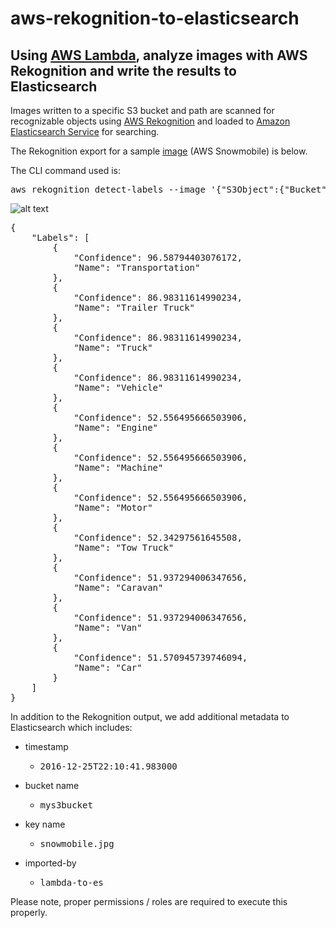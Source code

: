 # aws-rekognition-to-elasticsearch

## Using [AWS Lambda](https://aws.amazon.com/lambda/), analyze images with AWS Rekognition and write the results to Elasticsearch

Images written to a specific S3 bucket and path are scanned for recognizable objects using [AWS Rekognition](https://aws.amazon.com/rekognition/) and loaded to [Amazon Elasticsearch Service](https://aws.amazon.com/elasticsearch-service/) for searching. 

The Rekognition export for a sample [image](https://awsdmg.com/images/rekognition.jpg) (AWS Snowmobile) is below.

The CLI command used is:
<pre>
aws rekognition detect-labels --image '{"S3Object":{"Bucket":"mys3bucket","Name":"snowmobile.jpg"}}'
</pre>

![alt text](https://awsdmg.com/images/snowmobile.jpg "Rekognition Sample Image")


<pre>
{
    "Labels": [
        {
            "Confidence": 96.58794403076172,
            "Name": "Transportation"
        },
        {
            "Confidence": 86.98311614990234,
            "Name": "Trailer Truck"
        },
        {
            "Confidence": 86.98311614990234,
            "Name": "Truck"
        },
        {
            "Confidence": 86.98311614990234,
            "Name": "Vehicle"
        },
        {
            "Confidence": 52.556495666503906,
            "Name": "Engine"
        },
        {
            "Confidence": 52.556495666503906,
            "Name": "Machine"
        },
        {
            "Confidence": 52.556495666503906,
            "Name": "Motor"
        },
        {
            "Confidence": 52.34297561645508,
            "Name": "Tow Truck"
        },
        {
            "Confidence": 51.937294006347656,
            "Name": "Caravan"
        },
        {
            "Confidence": 51.937294006347656,
            "Name": "Van"
        },
        {
            "Confidence": 51.570945739746094,
            "Name": "Car"
        }
    ]
}
</pre>

In addition to the Rekognition output, we add additional metadata to Elasticsearch which includes:

* timestamp 
	* <pre>2016-12-25T22:10:41.983000</pre>
* bucket name
	* <pre>mys3bucket</pre>
* key name
	* <pre>snowmobile.jpg</pre>
* imported-by
	* <pre>lambda-to-es</pre>

Please note, proper permissions / roles are required to execute this properly. 